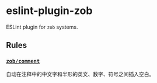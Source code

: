 # eslint-plugin-zob

ESLint plugin for `zob` systems.

## Rules

### [`zob/comment`](docs/comment.md)

自动在注释中的中文字和半形的英文、数字、符号之间插入空白。
